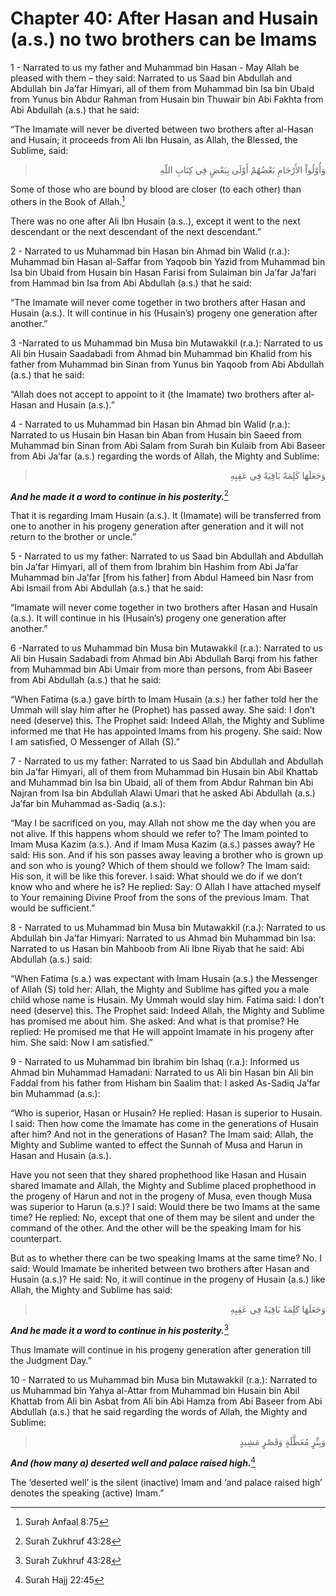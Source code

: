 Chapter 40: After Hasan and Husain (a.s.) no two brothers can be Imams
======================================================================

1 - Narrated to us my father and Muhammad bin Hasan - May Allah be
pleased with them – they said: Narrated to us Saad bin Abdullah and
Abdullah bin Ja’far Himyari, all of them from Muhammad bin Isa bin Ubaid
from Yunus bin Abdur Rahman from Husain bin Thuwair bin Abi Fakhta from
Abi Abdullah (a.s.) that he said:

“The Imamate will never be diverted between two brothers after al-Hasan
and Husain; it proceeds from Ali Ibn Husain, as Allah, the Blessed, the
Sublime, said:

<blockquote dir="rtl">
  <p>
وَأُوْلُواْ الأَرْحَامِ بَعْضُهُمْ أَوْلَى بِبَعْضٍ فِي كِتَابِ اللّهِ
  </p>
</blockquote>

Some of those who are bound by blood are closer (to each other) than
others in the Book of Allah.[^1]

There was no one after Ali Ibn Husain (a.s..), except it went to the
next descendant or the next descendant of the next descendant.”

2 - Narrated to us Muhammad bin Hasan bin Ahmad bin Walid (r.a.):
Muhammad bin Hasan al-Saffar from Yaqoob bin Yazid from Muhammad bin Isa
bin Ubaid from Husain bin Hasan Farisi from Sulaiman bin Ja’far Ja’fari
from Hammad bin Isa from Abi Abdullah (a.s.) that he said:

“The Imamate will never come together in two brothers after Hasan and
Husain (a.s.). It will continue in his (Husain’s) progeny one generation
after another.”

3 -Narrated to us Muhammad bin Musa bin Mutawakkil (r.a.): Narrated to
us Ali bin Husain Saadabadi from Ahmad bin Muhammad bin Khalid from his
father from Muhammad bin Sinan from Yunus bin Yaqoob from Abi Abdullah
(a.s.) that he said:

“Allah does not accept to appoint to it (the Imamate) two brothers after
al-Hasan and Husain (a.s.).”

4 - Narrated to us Muhammad bin Hasan bin Ahmad bin Walid (r.a.):
Narrated to us Husain bin Hasan bin Aban from Husain bin Saeed from
Muhammad bin Sinan from Abi Salam from Surah bin Kulaib from Abi Baseer
from Abi Ja’far (a.s.) regarding the words of Allah, the Mighty and
Sublime:

<blockquote dir="rtl">
  <p>
وَجَعَلَهَا كَلِمَةً بَاقِيَةً فِي عَقِبِهِ
  </p>
</blockquote>

***And he made it a word to continue in his posterity.***[^2]

That it is regarding Imam Husain (a.s.). It (Imamate) will be
transferred from one to another in his progeny generation after
generation and it will not return to the brother or uncle.”

5 - Narrated to us my father: Narrated to us Saad bin Abdullah and
Abdullah bin Ja’far Himyari, all of them from Ibrahim bin Hashim from
Abi Ja’far Muhammad bin Ja’far [from his father] from Abdul Hameed bin
Nasr from Abi Ismail from Abi Abdullah (a.s.) that he said:

“Imamate will never come together in two brothers after Hasan and Husain
(a.s.). It will continue in his (Husain’s) progeny one generation after
another.”

6 -Narrated to us Muhammad bin Musa bin Mutawakkil (r.a.): Narrated to
us Ali bin Husain Sadabadi from Ahmad bin Abi Abdullah Barqi from his
father from Muhammad bin Abi Umair from more than persons, from Abi
Baseer from Abi Abdullah (a.s.) that he said:

“When Fatima (s.a.) gave birth to Imam Husain (a.s.) her father told her
the Ummah will slay him after he (Prophet) has passed away. She said: I
don’t need (deserve) this. The Prophet said: Indeed Allah, the Mighty
and Sublime informed me that He has appointed Imams from his progeny.
She said: Now I am satisfied, O Messenger of Allah (S).”

7 - Narrated to us my father: Narrated to us Saad bin Abdullah and
Abdullah bin Ja’far Himyari, all of them from Muhammad bin Husain bin
Abil Khattab and Muhammad bin Isa bin Ubaid, all of them from Abdur
Rahman bin Abi Najran from Isa bin Abdullah Alawi Umari that he asked
Abi Abdullah (a.s.) Ja’far bin Muhammad as-Sadiq (a.s.):

“May I be sacrificed on you, may Allah not show me the day when you are
not alive. If this happens whom should we refer to? The Imam pointed to
Imam Musa Kazim (a.s.). And if Imam Musa Kazim (a.s.) passes away? He
said: His son. And if his son passes away leaving a brother who is grown
up and son who is young? Which of them should we follow? The Imam said:
His son, it will be like this forever. I said: What should we do if we
don’t know who and where he is? He replied: Say: O Allah I have attached
myself to Your remaining Divine Proof from the sons of the previous
Imam. That would be sufficient.”

8 - Narrated to us Muhammad bin Musa bin Mutawakkil (r.a.): Narrated to
us Abdullah bin Ja’far Himyari: Narrated to us Ahmad bin Muhammad bin
Isa: Narrated to us Hasan bin Mahboob from Ali Ibne Riyab that he said:
Abi Abdullah (a.s.) said:

“When Fatima (s.a.) was expectant with Imam Husain (a.s.) the Messenger
of Allah (S) told her: Allah, the Mighty and Sublime has gifted you a
male child whose name is Husain. My Ummah would slay him. Fatima said: I
don’t need (deserve) this. The Prophet said: Indeed Allah, the Mighty
and Sublime has promised me about him. She asked: And what is that
promise? He replied: He promised me that He will appoint Imamate in his
progeny after him. She said: Now I am satisfied.”

9 - Narrated to us Muhammad bin Ibrahim bin Ishaq (r.a.): Informed us
Ahmad bin Muhammad Hamadani: Narrated to us Ali bin Hasan bin Ali bin
Faddal from his father from Hisham bin Saalim that: I asked As-Sadiq
Ja’far bin Muhammad (a.s.):

“Who is superior, Hasan or Husain? He replied: Hasan is superior to
Husain. I said: Then how come the Imamate has come in the generations of
Husain after him? And not in the generations of Hasan? The Imam said:
Allah, the Mighty and Sublime wanted to effect the Sunnah of Musa and
Harun in Hasan and Husain (a.s.).

Have you not seen that they shared prophethood like Hasan and Husain
shared Imamate and Allah, the Mighty and Sublime placed prophethood in
the progeny of Harun and not in the progeny of Musa, even though Musa
was superior to Harun (a.s.)? I said: Would there be two Imams at the
same time? He replied: No, except that one of them may be silent and
under the command of the other. And the other will be the speaking Imam
for his counterpart.

But as to whether there can be two speaking Imams at the same time? No.
I said: Would Imamate be inherited between two brothers after Hasan and
Husain (a.s.)? He said: No, it will continue in the progeny of Husain
(a.s.) like Allah, the Mighty and Sublime has said:

<blockquote dir="rtl">
  <p>
وَجَعَلَهَا كَلِمَةً بَاقِيَةً فِي عَقِبِهِ
  </p>
</blockquote>

***And he made it a word to continue in his posterity.***[^3]

Thus Imamate will continue in his progeny generation after generation
till the Judgment Day.”

10 - Narrated to us Muhammad bin Musa bin Mutawakkil (r.a.): Narrated to
us Muhammad bin Yahya al-Attar from Muhammad bin Husain bin Abil Khattab
from Ali bin Asbat from Ali bin Abi Hamza from Abi Baseer from Abi
Abdullah (a.s.) that he said regarding the words of Allah, the Mighty
and Sublime:

<blockquote dir="rtl">
  <p>
وَبِئْرٍ مُعَطَّلَةٍ وَقَصْرٍ مَشِيدٍ
  </p>
</blockquote>

***And (how many a) deserted well and palace raised high.***[^4]

The ‘deserted well’ is the silent (inactive) Imam and ‘and palace raised
high’ denotes the speaking (active) Imam.”

[^1]: Surah Anfaal 8:75

[^2]: Surah Zukhruf 43:28

[^3]: Surah Zukhruf 43:28

[^4]: Surah Hajj 22:45


